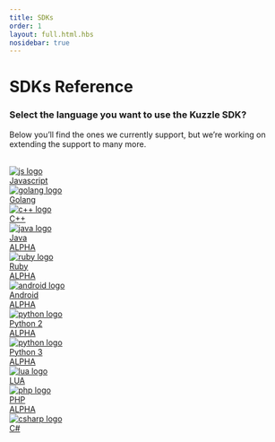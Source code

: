 ```yaml
---
title: SDKs
order: 1
layout: full.html.hbs
nosidebar: true
---
```


# SDKs Reference

### **Select the language you want to use the Kuzzle SDK?**

Below you’ll find the ones we currently support,
but we’re working on extending the support to many more.

<br>
<div class="Languages">
  <a href="/sdk-reference/js/6/essentials/" class="Languages-item">
    <img src="/assets/images/logos/javascript.svg" alt="js logo" class="Languages-item-logo">
    <div class="Languages-item-name">Javascript</div>
  </a>
  <a href="/sdk-reference/go/1/essentials/" class="Languages-item">
    <img src="/assets/images/logos/go.svg" alt="golang logo" class="Languages-item-logo">
    <div class="Languages-item-name">Golang</div>
  </a>
  <a href="/sdk-reference/cpp/1/essentials/" class="Languages-item">
    <img src="/assets/images/logos/cpp.svg" alt="c++ logo" class="Languages-item-logo">
    <div class="Languages-item-name">C++</div>
  </a>
  <a href="/sdk-reference/java/1/essentials/" class="Languages-item">
    <img src="/assets/images/logos/java.svg" alt="java logo" class="Languages-item-logo">
    <div class="Languages-item-name">Java</div>
  </a>
  <a href="https://github.com/kuzzleio/sdk-ruby" class="Languages-item">
    <div class="ribbon"><span>ALPHA</span></div>
    <img src="/assets/images/logos/ruby.svg" alt="ruby logo" class="Languages-item-logo">
    <div class="Languages-item-name">Ruby</div>
  </a>
  <a href="https://github.com/kuzzleio/sdk-android" class="Languages-item">
    <div class="ribbon"><span>ALPHA</span></div>
    <img src="/assets/images/logos/android.svg" alt="android logo" class="Languages-item-logo">
    <div class="Languages-item-name">Android</div>
  </a>
  <a href="https://github.com/kuzzleio/sdk-python2" class="Languages-item">
    <div class="ribbon"><span>ALPHA</span></div>
    <img src="/assets/images/logos/python.svg" alt="python logo" class="Languages-item-logo">
    <div class="Languages-item-name">Python 2</div>
  </a>
  <a href="https://github.com/kuzzleio/sdk-python3" class="Languages-item">
    <div class="ribbon"><span>ALPHA</span></div>
    <img src="/assets/images/logos/python.svg" alt="python logo" class="Languages-item-logo">
    <div class="Languages-item-name">Python 3</div>
  </a>
  <a href="https://github.com/kuzzleio/sdk-lua" class="Languages-item">
    <div class="ribbon"><span>ALPHA</span></div>
    <img src="/assets/images/logos/lua.svg" alt="lua logo" class="Languages-item-logo">
    <div class="Languages-item-name">LUA</div>
  </a>
  <a href="/sdk-reference/php/3/essentials/" class="Languages-item">
    <img src="/assets/images/logos/php.svg" alt="php logo" class="Languages-item-logo">
    <div class="Languages-item-name">PHP</div>
  </a>
  <a href="https://github.com/kuzzleio/sdk-csharp" class="Languages-item">
    <div class="ribbon"><span>ALPHA</span></div>
    <img src="/assets/images/logos/csharp.svg" alt="csharp logo" class="Languages-item-logo">
    <div class="Languages-item-name">C#</div>
  </a>
</div>
